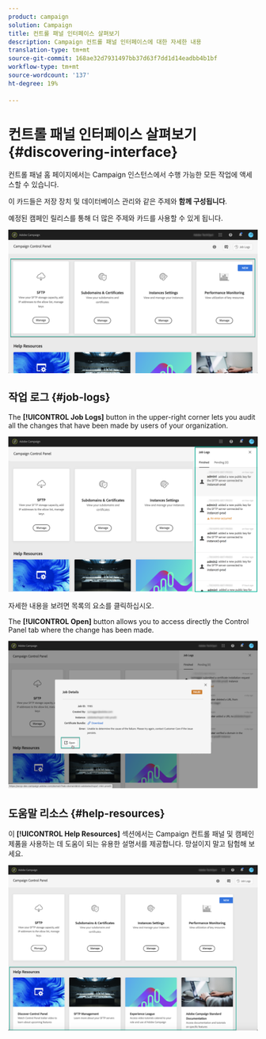 ```yaml
---
product: campaign
solution: Campaign
title: 컨트롤 패널 인터페이스 살펴보기
description: Campaign 컨트롤 패널 인터페이스에 대한 자세한 내용
translation-type: tm+mt
source-git-commit: 168ae32d7931497bb37d63f7dd1d14eadbb4b1bf
workflow-type: tm+mt
source-wordcount: '137'
ht-degree: 19%

---
```



# 컨트롤 패널 인터페이스 살펴보기 {#discovering-interface}

컨트롤 패널 홈 페이지에서는 Campaign 인스턴스에서 수행 가능한 모든 작업에 액세스할 수 있습니다.

이 카드들은 저장 장치 및 데이터베이스 관리와 같은 주제와 **함께 구성됩니다**.

예정된 캠페인 릴리스를 통해 더 많은 주제와 카드를 사용할 수 있게 됩니다.

![](assets/control_panel_interface.png)

## 작업 로그 {#job-logs}

The **[!UICONTROL Job Logs]** button in the upper-right corner lets you audit all the changes that have been made by users of your organization.

![](assets/control_panel_interface2.png)

자세한 내용을 보려면 목록의 요소를 클릭하십시오.

The **[!UICONTROL Open]** button allows you to access directly the Control Panel tab where the change has been made.

![](assets/control_panel_logdetails.png)

## 도움말 리소스 {#help-resources}

이 **[!UICONTROL Help Resources]** 섹션에서는 Campaign 컨트롤 패널 및 캠페인 제품을 사용하는 데 도움이 되는 유용한 설명서를 제공합니다. 망설이지 말고 탐험해 보세요.

![](assets/helpresources.png)
